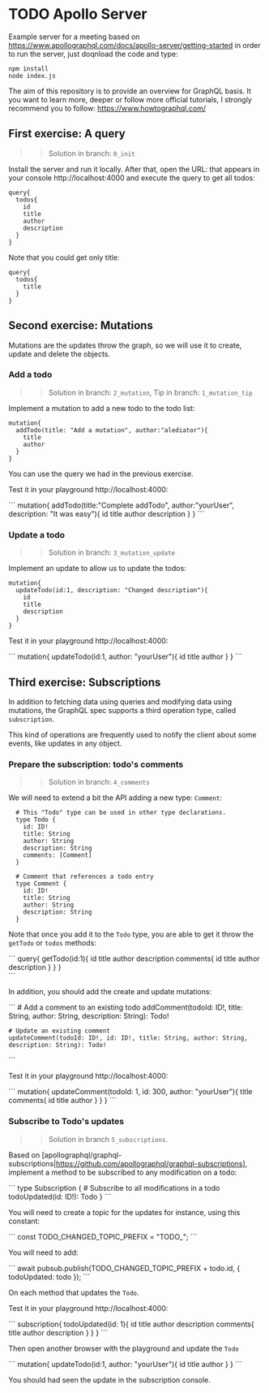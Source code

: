 # TODO Apollo Server

Example server for a meeting based on https://www.apollographql.com/docs/apollo-server/getting-started in order to run the server, just doqnload the code and type: 

```
npm install
node index.js
```

The aim of this repository is to provide an overview for GraphQL basis. It you want to learn more, deeper or follow more official tutorials, I strongly recommend you to follow: https://www.howtographql.com/

## First exercise: A query

>> Solution in branch: `0_init`

Install the server and run it locally. After that, open the URL: that appears in your console http://localhost:4000 and execute the query to get all todos:

```
query{
  todos{
    id
    title
    author
    description
  }
}
```

Note that you could get only title: 

```
query{
  todos{
    title
  }
}
```

## Second exercise: Mutations

Mutations are the updates throw the graph, so we will use it to create, update and delete the objects.

### Add a todo

>> Solution in branch: `2_mutation`, Tip in branch: `1_mutation_tip`

Implement a mutation to add a new todo to the todo list:

```
mutation{
  addTodo(title: "Add a mutation", author:"alediator"){
    title
    author
  }
}
```

You can use the query we had in the previous exercise.

Test it in your playground http://localhost:4000:

´´´
mutation{
  addTodo(title:"Complete addTodo", author:"yourUser", description: "It was easy"){
    id
    title
    author
    description
  }
}
´´´

### Update a todo

>> Solution in branch: `3_mutation_update`

Implement an update to allow us to update the todos:

```
mutation{
  updateTodo(id:1, description: "Changed description"){
    id
    title
    description
  }
}
```

Test it in your playground http://localhost:4000:

´´´
mutation{
  updateTodo(id:1, author: "yourUser"){
    id
    title
    author
  }
}
´´´

## Third exercise: Subscriptions

In addition to fetching data using queries and modifying data using mutations, the GraphQL spec supports a third operation type, called `subscription`.

This kind of operations are frequently used to notify the client about some events, like updates in any object.

### Prepare the subscription: todo's comments

>> Solution in branch: `4_comments`

We will need to extend a bit the API adding a new type: `Comment`:

```
  # This "Todo" type can be used in other type declarations.
  type Todo {
    id: ID!
    title: String
    author: String
    description: String
    comments: [Comment]
  }

  # Comment that references a todo entry
  type Comment {
    id: ID!
    title: String
    author: String
    description: String
  }
```

Note that once you add it to the `Todo` type, you are able to get it throw the `getTodo` or `todos` methods:

´´´
query{
  getTodo(id:1){
    id
    title
    author
    description
    comments{
      id
      title
      author
      description
    }
  }
}	
´´´

In addition, you should add the create and update mutations:

´´´
    # Add a comment to an existing todo
    addComment(todoId: ID!, title: String, author: String, description: String): Todo!

    # Update an existing comment
    updateComment(todoId: ID!, id: ID!, title: String, author: String, description: String): Todo!
´´´

Test it in your playground http://localhost:4000:

´´´
mutation{
  updateComment(todoId: 1, id: 300, author: "yourUser"){
    title
    comments{
      id
      title
      author
    }
  }
}
´´´

### Subscribe to Todo's updates

>> Solution in branch `5_subscriptions`.

Based on [apollographql/graphql-subscriptions|https://github.com/apollographql/graphql-subscriptions], implement a method to be subscribed to any modification on a todo:

´´´
  type Subscription {
      # Subscribe to all modifications in a todo
      todoUpdated(id: ID!): Todo
  }
´´´

You will need to create a topic for the updates for instance, using this constant:

´´´
 const TODO_CHANGED_TOPIC_PREFIX = "TODO_";
´´´

You will need to add: 

´´´
    await pubsub.publish(TODO_CHANGED_TOPIC_PREFIX + todo.id, {
        todoUpdated: todo
    });
´´´

On each method that updates the `Todo`.

Test it in your playground http://localhost:4000:

´´´
subscription{
  todoUpdated(id: 1){
    id
    title
    author
    description
    comments{
      title
      author
      description
    }
  }
}
´´´

Then open another browser with the playground and update the `Todo`

´´´
mutation{
  updateTodo(id:1, author: "yourUser"){
    id
    title
    author
  }
}
´´´

You should had seen the update in the subscription console.
